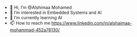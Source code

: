 - 👋 Hi, I’m @Alshimaa Mohamed
- 👀 I’m interested in Embedded Systems and AI 
- 🌱 I’m currently learning AI
- 📫 How to reach me https://www.linkedin.com/in/alshaimaa-mohammad-452a78130/ 

<!---
shimaa1995/shimaa1995 is a ✨ special ✨ repository because its `README.md` (this file) appears on your GitHub profile.
You can click the Preview link to take a look at your changes.
--->
